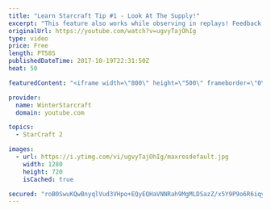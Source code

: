 ```yaml
---
title: "Learn Starcraft Tip #1 - Look At The Supply!"
excerpt: "This feature also works while observing in replays! Feedback and tip suggestions are appreciated :)"
originalUrl: https://youtube.com/watch?v=ugvyTajOhIg
type: video
price: Free
length: PT58S
publishedDateTime: 2017-10-19T22:31:50Z
heat: 50

featuredContent: "<iframe width=\"800\" height=\"500\" frameborder=\"0\" src=\"https://www.youtube.com/embed/ugvyTajOhIg\" allow=\"accelerometer; autoplay; encrypted-media; gyroscope; picture-in-picture\" allowfullscreen></iframe>"

provider:
  name: WinterStarcraft
  domain: youtube.com

topics:
  - StarCraft 2

images:
  - url: https://i.ytimg.com/vi/ugvyTajOhIg/maxresdefault.jpg
    width: 1280
    height: 720
    isCached: true

secured: "roB0SwuKQwBnyqlVud3VHpo+EQyEQHaVNNRah9MgMLDSazZ/x5Y9P9o6R6iqymZfgFkw10uZwwfV+IrZtO3G0x4hhP3yf+Y/Gr6A41FwcN/az7Lbv/lTlq6ojqWzSh9ip/vSPaLUwOHXOeU6X5sFTfvivsyNXW56elIKQmuOXsw+gHA8vAd5R+kNU+8Ee8hl2vJHFQlJXkQwsFGMhH76/e20j3xGZjSBBVEkS7ZtEL5sc+5fWC7lNPkDKwsPi6A/IPYDjIV3/evLy0XjvmQkWMKPl+/9AdSJL8vPnc09axz7gKpODDTnDzZMlhLtfnU6WrhbG2ZceYfdg8oyTXVbP+xH0l6KP5uqwcg1V3w4mCHzMkX8q2G25GomVb0zUc66MrErnefo6WB4WFb9GPfugxscPj3QhCdwHzyNGeb7kO4=;cr1AX4l+5iz701U/m4pB7A=="
---
```


